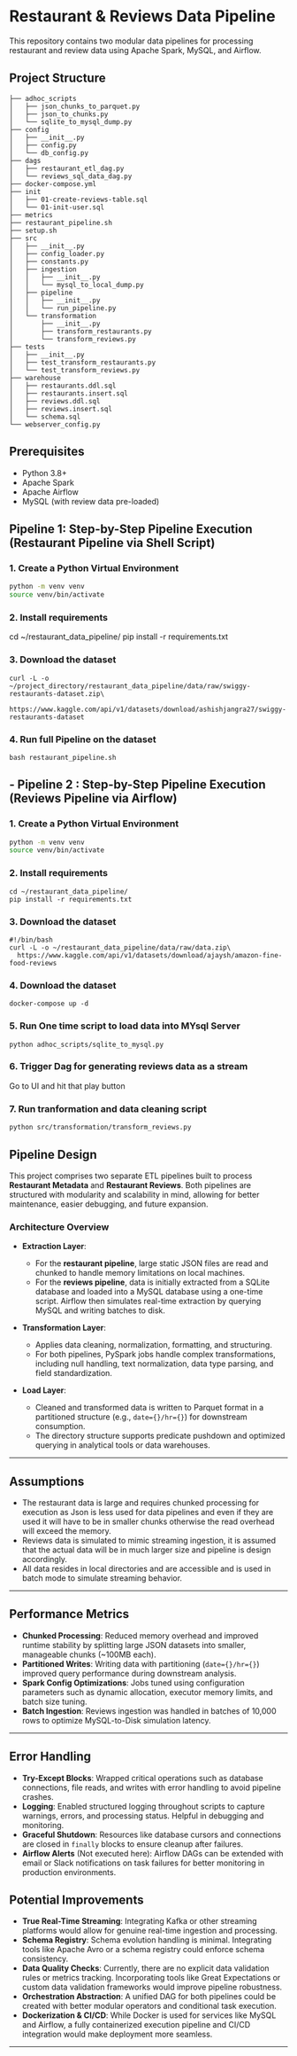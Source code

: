 #  Restaurant & Reviews Data Pipeline

This repository contains two modular data pipelines for processing restaurant and review data using Apache Spark, MySQL, and Airflow.

## Project Structure

```project/
├── adhoc_scripts
│   ├── json_chunks_to_parquet.py
│   ├── json_to_chunks.py
│   └── sqlite_to_mysql_dump.py
├── config
│   ├── __init__.py
│   ├── config.py
│   └── db_config.py
├── dags
│   ├── restaurant_etl_dag.py
│   └── reviews_sql_data_dag.py
├── docker-compose.yml
├── init
│   ├── 01-create-reviews-table.sql
│   └── 01-init-user.sql
├── metrics
├── restaurant_pipeline.sh
├── setup.sh
├── src
│   ├── __init__.py
│   ├── config_loader.py
│   ├── constants.py
│   ├── ingestion
│   │   ├── __init__.py
│   │   └── mysql_to_local_dump.py
│   ├── pipeline
│   │   ├── __init__.py
│   │   └── run_pipeline.py
│   └── transformation
│       ├── __init__.py
│       ├── transform_restaurants.py
│       └── transform_reviews.py
├── tests
│   ├── __init__.py
│   ├── test_transform_restaurants.py
│   └── test_transform_reviews.py
├── warehouse
│   ├── restaurants.ddl.sql
│   ├── restaurants.insert.sql
│   ├── reviews.ddl.sql
│   ├── reviews.insert.sql
│   └── schema.sql
└── webserver_config.py
```

## Prerequisites

- Python 3.8+
- Apache Spark
- Apache Airflow
- MySQL (with review data pre-loaded)

## Pipeline 1: Step-by-Step Pipeline Execution (Restaurant Pipeline via Shell Script)

### 1. Create a Python Virtual Environment

```bash
python -m venv venv
source venv/bin/activate
```
### 2. Install requirements 

cd ~/restaurant_data_pipeline/
pip install -r requirements.txt

### 3. Download the dataset

```#!/bin/bash
curl -L -o ~/project_directory/restaurant_data_pipeline/data/raw/swiggy-restaurants-dataset.zip\
  https://www.kaggle.com/api/v1/datasets/download/ashishjangra27/swiggy-restaurants-dataset
```
### 4. Run full Pipeline on the dataset

```bash restaurant_pipeline.sh```


## - Pipeline 2 : Step-by-Step Pipeline Execution (Reviews Pipeline via Airflow)

### 1. Create a Python Virtual Environment

```bash
python -m venv venv
source venv/bin/activate
```

### 2. Install requirements 
```
cd ~/restaurant_data_pipeline/
pip install -r requirements.txt

```
### 3. Download the dataset
```
#!/bin/bash
curl -L -o ~/restaurant_data_pipeline/data/raw/data.zip\
  https://www.kaggle.com/api/v1/datasets/download/ajaysh/amazon-fine-food-reviews
```
### 4. Download the dataset
```
docker-compose up -d
```
### 5. Run One time script to load data into MYsql Server
```
python adhoc_scripts/sqlite_to_mysql.py
```
### 6. Trigger Dag for generating reviews data as a stream

Go to UI and hit that play button

### 7. Run tranformation and data cleaning script
```
python src/transformation/transform_reviews.py
```



## Pipeline Design

This project comprises two separate ETL pipelines built to process **Restaurant Metadata** and **Restaurant Reviews**. Both pipelines are structured with modularity and scalability in mind, allowing for better maintenance, easier debugging, and future expansion.

### Architecture Overview

- **Extraction Layer**: 
  - For the **restaurant pipeline**, large static JSON files are read and chunked to handle memory limitations on local machines.
  - For the **reviews pipeline**, data is initially extracted from a SQLite database and loaded into a MySQL database using a one-time script. Airflow then simulates real-time extraction by querying MySQL and writing batches to disk.

- **Transformation Layer**:
  - Applies data cleaning, normalization, formatting, and structuring.
  - For both pipelines, PySpark jobs handle complex transformations, including null handling, text normalization, data type parsing, and field standardization.

- **Load Layer**:
  - Cleaned and transformed data is written to Parquet format in a partitioned structure (e.g., `date={}/hr={}`) for downstream consumption.
  - The directory structure supports predicate pushdown and optimized querying in analytical tools or data warehouses.

---

## Assumptions

- The restaurant data is large and requires chunked processing for execution as Json is less used for data pipelines and even if they are used it will have to be in smaller chunks otherwise the read overhead will exceed the memory.
- Reviews data is simulated to mimic streaming ingestion, it is assumed that the actual data will be in much larger size and pipeline is design accordingly.
- All data resides in local directories and are accessible and is used in batch mode to simulate streaming behavior.

---

## Performance Metrics

- **Chunked Processing**: Reduced memory overhead and improved runtime stability by splitting large JSON datasets into smaller, manageable chunks (~100MB each).
- **Partitioned Writes**: Writing data with partitioning (`date={}/hr={}`) improved query performance during downstream analysis.
- **Spark Config Optimizations**: Jobs tuned using configuration parameters such as dynamic allocation, executor memory limits, and batch size tuning.
- **Batch Ingestion**: Reviews ingestion was handled in batches of 10,000 rows to optimize MySQL-to-Disk simulation latency.

---

## Error Handling

- **Try-Except Blocks**: Wrapped critical operations such as database connections, file reads, and writes with error handling to avoid pipeline crashes.
- **Logging**: Enabled structured logging throughout scripts to capture warnings, errors, and processing status. Helpful in debugging and monitoring.
- **Graceful Shutdown**: Resources like database cursors and connections are closed in `finally` blocks to ensure cleanup after failures.
- **Airflow Alerts** (Not executed here): Airflow DAGs can be extended with email or Slack notifications on task failures for better monitoring in production environments.


## Potential Improvements

- **True Real-Time Streaming**: Integrating Kafka or other streaming platforms would allow for genuine real-time ingestion and processing.
- **Schema Registry**: Schema evolution handling is minimal. Integrating tools like Apache Avro or a schema registry could enforce schema consistency.
- **Data Quality Checks**: Currently, there are no explicit data validation rules or metrics tracking. Incorporating tools like Great Expectations or custom data validation frameworks would improve pipeline robustness.
- **Orchestration Abstraction**: A unified DAG for both pipelines could be created with better modular operators and conditional task execution.
- **Dockerization & CI/CD**: While Docker is used for services like MySQL and Airflow, a fully containerized execution pipeline and CI/CD integration would make deployment more seamless.

---
